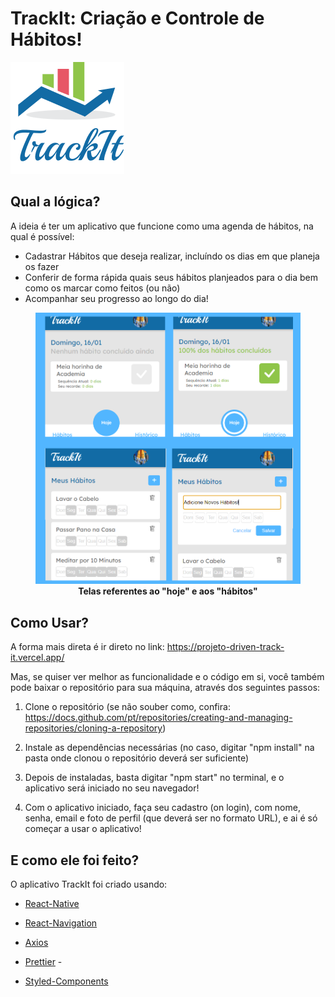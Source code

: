 # TrackIt: Criação e Controle de Hábitos!

<img src = "src/assets/images/logoTrackIt.png">

## Qual a lógica?

A ideia é ter um aplicativo que funcione como uma agenda de hábitos, na qual é possível:

- Cadastrar Hábitos que deseja realizar, incluíndo os dias em que planeja os fazer
- Conferir de forma rápida quais seus hábitos planjeados para o dia bem como os marcar como feitos (ou não)
- Acompanhar seu progresso ao longo do dia!
<figure style = "text-align:center">
<img src="src/assets/images/telasPrincipais.png">
<figcaption align = "center"><b>Telas referentes ao "hoje" e aos "hábitos"</b></figcaption>
</figure>

## Como Usar?

A forma mais direta é ir direto no link:
<a>https://projeto-driven-track-it.vercel.app/</a>

Mas, se quiser ver melhor as funcionalidade e o código em si, você também pode baixar o repositório para sua máquina, através dos seguintes passos:

1. Clone o repositório
   (se não souber como, confira: https://docs.github.com/pt/repositories/creating-and-managing-repositories/cloning-a-repository)

2. Instale as dependências necessárias (no caso, digitar "npm install" na pasta onde clonou o repositório deverá ser suficiente)

3. Depois de instaladas, basta digitar "npm start" no terminal, e o aplicativo será iniciado no seu navegador!

4. Com o aplicativo iniciado, faça seu cadastro (on login), com nome, senha, email e foto de perfil (que deverá ser no formato URL), e ai é só começar a usar o aplicativo!

## E como ele foi feito?

O aplicativo TrackIt foi criado usando:

- [React-Native](https://facebook.github.io/react-native/)

- [React-Navigation](https://reactnavigation.org/docs/en/getting-started.html)

- [Axios](https://github.com/axios/axios)

- [Prettier](https://prettier.io/) -

- [Styled-Components](https://www.styled-components.com/)

